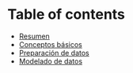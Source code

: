 # Table of contents

* [Resumen](README.md)
* [Conceptos básicos](conceptos-basicos.md)
* [Preparación de datos](preparacion-de-datos.md)
* [Modelado de datos](modelado-de-datos.md)
